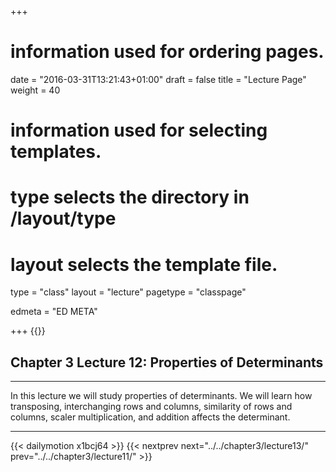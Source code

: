 +++
# information used for ordering pages.
date = "2016-03-31T13:21:43+01:00"
draft = false
title = "Lecture Page"
weight = 40

# information used for selecting templates.
# type selects the directory in /layout/type
# layout selects the template file.

type   = "class"
layout = "lecture"
pagetype = "classpage"





edmeta = "ED META"

+++
{{<credits ori="Maktab.pk" lec="Adil Mahmood" des="Qazi Rashid">}}

## Chapter 3 Lecture 12: Properties of Determinants
<hr>
<p class="lead">
In this lecture we will study properties of determinants.
We will learn how transposing, interchanging rows and columns, similarity of rows and columns, scaler multiplication, and addition affects the determinant.  
</p>
<hr>

{{< dailymotion x1bcj64 >}}
{{< nextprev next="../../chapter3/lecture13/"     prev="../../chapter3/lecture11/"  >}}
